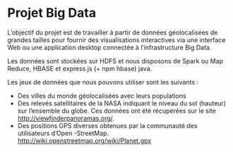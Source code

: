 # Projet Big Data

L’objectif du projet est de travailler à partir de données géolocalisées de grandes tailles pour fournir des visualisations
interactives via  une  interface  Web ou  une  application  desktop  connectée à l’infrastructure  Big  Data.

Les  données  sont  stockées  sur  HDFS  et  nous  disposons  de  Spark ou Map Reduce, HBASE et express.js (+ npm hbase) java.

Les jeux de données que nous pouvons utiliser sont les suivants :

- Des villes du monde géolocalisées avec leurs populations
- Des  relevés  satellitaires de  la  NASA indiquant  le  niveau  du  sol (hauteur) sur l’ensemble du globe. Ces données ont été récupérées sur le site http://viewfinderpanoramas.org/.
- Des positions GPS diverses obtenues par la communauté des utilisateurs d’Open -StreetMap. http://wiki.openstreetmap.org/wiki/Planet.gpx
